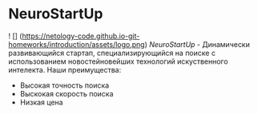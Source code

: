 # NeuroStartUp
! [] (https://netology-code.github.io-git-homeworks/introduction/assets/logo.png)
*NeuroStartUp* - Динамически развивающийся стартап, специализирующийся на поиске с использованием новостейновейших технологий искуственного интелекта. 
Наши преимущества:
* Высокая точность поиска
* Выскокая скорость поиска
* Низкая цена
